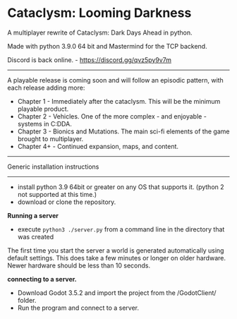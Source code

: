 Cataclysm: Looming Darkness
===

A multiplayer rewrite of Cataclysm: Dark Days Ahead in python. 

Made with python 3.9.0 64 bit and Mastermind for the TCP backend.

Discord is back online. - https://discord.gg/qvz5py9v7m

----

A playable release is coming soon and will follow an episodic pattern, with each release adding more:

* Chapter 1 - Immediately after the cataclysm. This will be the minimum playable product.
* Chapter 2 - Vehicles. One of the more complex - and enjoyable - systems in C:DDA.
* Chapter 3 - Bionics and Mutations. The main sci-fi elements of the game brought to multiplayer.
* Chapter 4+ - Continued expansion, maps, and content.

----

Generic installation instructions

---

* install python 3.9 64bit or greater on any OS that supports it. (python 2 not supported at this time.)
* download or clone the repository.

**Running a server**

* execute `python3 ./server.py` from a command line in the directory that was created 

The first time you start the server a world is generated automatically using default settings. This does take a few minutes or longer on older hardware. Newer hardware should be less than 10 seconds.

**connecting to a server.**

* Download Godot 3.5.2 and import the project from the /GodotClient/ folder.
* Run the program and connect to a server. 

       

